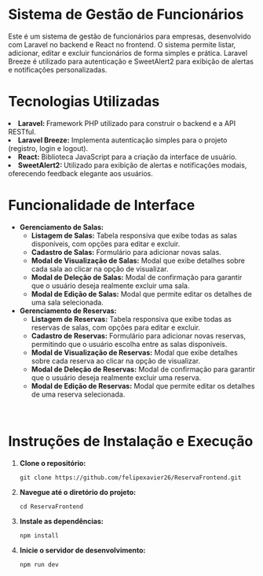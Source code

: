 <h1>Sistema de Gestão de Funcionários</h1>

<p>
Este é um sistema de gestão de funcionários para empresas, desenvolvido com Laravel no backend e React no frontend. O sistema permite listar, adicionar, editar e excluir funcionários de forma simples e prática. Laravel Breeze é utilizado para autenticação e SweetAlert2 para exibição de alertas e notificações personalizadas.
</p>

<h1>Tecnologias Utilizadas</h1>
<li><strong>Laravel: </strong> Framework PHP utilizado para construir o backend e a API RESTful.</li>
<li><strong>Laravel Breeze:</strong> Implementa autenticação simples para o projeto (registro, login e logout).</li>
<li><strong>React:</strong> Biblioteca JavaScript para a criação da interface de usuário.</li>
<li><strong>SweetAlert2: </strong>Utilizado para exibição de alertas e notificações modais, oferecendo feedback elegante aos usuários.</li>


<h1>Funcionalidade de Interface</h1>
<ul>
    <li><strong>Gerenciamento de Salas:</strong>
        <ul>
            <li><strong>Listagem de Salas:</strong> Tabela responsiva que exibe todas as salas disponíveis, com opções para editar e excluir.</li> 
            <li><strong>Cadastro de Salas:</strong> Formulário para adicionar novas salas.</li>
            <li><strong>Modal de Visualização de Salas:</strong> Modal que exibe detalhes sobre cada sala ao clicar na opção de visualizar.</li>
            <li><strong>Modal de Deleção de Salas:</strong> Modal de confirmação para garantir que o usuário deseja realmente excluir uma sala.</li>
            <li><strong>Modal de Edição de Salas:</strong> Modal que permite editar os detalhes de uma sala selecionada.</li>
        </ul>
    </li>
    <li><strong>Gerenciamento de Reservas:</strong>
        <ul>
            <li><strong>Listagem de Reservas:</strong> Tabela responsiva que exibe todas as reservas de salas, com opções para editar e excluir.</li>
            <li><strong>Cadastro de Reservas:</strong> Formulário para adicionar novas reservas, permitindo que o usuário escolha entre as salas disponíveis.</li>
            <li><strong>Modal de Visualização de Reservas:</strong> Modal que exibe detalhes sobre cada reserva ao clicar na opção de visualizar.</li>
            <li><strong>Modal de Deleção de Reservas:</strong> Modal de confirmação para garantir que o usuário deseja realmente excluir uma reserva.</li>
            <li><strong>Modal de Edição de Reservas:</strong> Modal que permite editar os detalhes de uma reserva selecionada.</li>
        </ul>
    </li>
</ul>


<br>


<h1>Instruções de Instalação e Execução</h1>
<ol>
    <li><strong>Clone o repositório:</strong>
        <pre><code>git clone https://github.com/felipexavier26/ReservaFrontend.git</code></pre>
    </li>
    <li><strong>Navegue até o diretório do projeto:</strong>
        <pre><code>cd ReservaFrontend</code></pre>
    </li>
    <li><strong>Instale as dependências:</strong>
        <pre><code>npm install</code></pre>
    </li>
    <li><strong>Inicie o servidor de desenvolvimento:</strong>
        <pre><code>npm run dev</code></pre>
    </li>
</ol>


